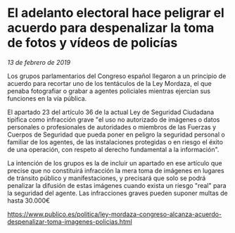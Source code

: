 # El adelanto electoral hace peligrar el acuerdo para despenalizar la toma de fotos y vídeos de policías

*13 de febrero de 2019*

Los grupos parlamentarios del Congreso español llegaron a un principio de acuerdo para recortar uno de los tentáculos de la Ley Mordaza, el que penaba fotografiar o grabar a agentes policiales mientras ejercían sus funciones en la vía pública.

El apartado 23 del artículo 36 de la actual Ley de Seguridad Ciudadana tipifica como infracción grave "el uso no autorizado de imágenes o datos personales o profesionales de autoridades o miembros de las Fuerzas y Cuerpos de Seguridad que pueda poner en peligro la seguridad personal o familiar de los agentes, de las instalaciones protegidas o en riesgo el éxito de una operación, con respeto al derecho fundamental a la información".

La intención de los grupos es la de incluir un apartado en ese artículo que precise que no constituirá infracción la mera toma de imágenes en lugares de tránsito público y manifestaciones, y precisará que solo se podrá penalizar la difusión de estas imágenes cuando exista un riesgo "real" para la seguridad del agente. Las infracciones graves pueden suponer multas de hasta 30.000€

https://www.publico.es/politica/ley-mordaza-congreso-alcanza-acuerdo-despenalizar-toma-imagenes-policias.html
